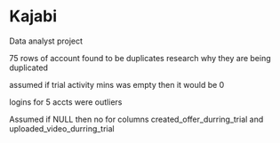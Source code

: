# Kajabi
Data analyst project


75 rows of account found to be duplicates
 research why they are being duplicated
 
 assumed if trial activity mins was empty then it would be 0
 
 logins for 5 accts were outliers
 
 Assumed if NULL then no for columns created_offer_durring_trial and uploaded_video_durring_trial
